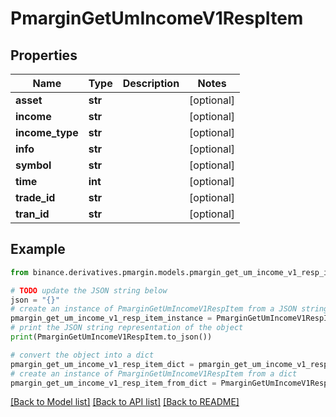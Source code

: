 # PmarginGetUmIncomeV1RespItem


## Properties

Name | Type | Description | Notes
------------ | ------------- | ------------- | -------------
**asset** | **str** |  | [optional] 
**income** | **str** |  | [optional] 
**income_type** | **str** |  | [optional] 
**info** | **str** |  | [optional] 
**symbol** | **str** |  | [optional] 
**time** | **int** |  | [optional] 
**trade_id** | **str** |  | [optional] 
**tran_id** | **str** |  | [optional] 

## Example

```python
from binance.derivatives.pmargin.models.pmargin_get_um_income_v1_resp_item import PmarginGetUmIncomeV1RespItem

# TODO update the JSON string below
json = "{}"
# create an instance of PmarginGetUmIncomeV1RespItem from a JSON string
pmargin_get_um_income_v1_resp_item_instance = PmarginGetUmIncomeV1RespItem.from_json(json)
# print the JSON string representation of the object
print(PmarginGetUmIncomeV1RespItem.to_json())

# convert the object into a dict
pmargin_get_um_income_v1_resp_item_dict = pmargin_get_um_income_v1_resp_item_instance.to_dict()
# create an instance of PmarginGetUmIncomeV1RespItem from a dict
pmargin_get_um_income_v1_resp_item_from_dict = PmarginGetUmIncomeV1RespItem.from_dict(pmargin_get_um_income_v1_resp_item_dict)
```
[[Back to Model list]](../README.md#documentation-for-models) [[Back to API list]](../README.md#documentation-for-api-endpoints) [[Back to README]](../README.md)


